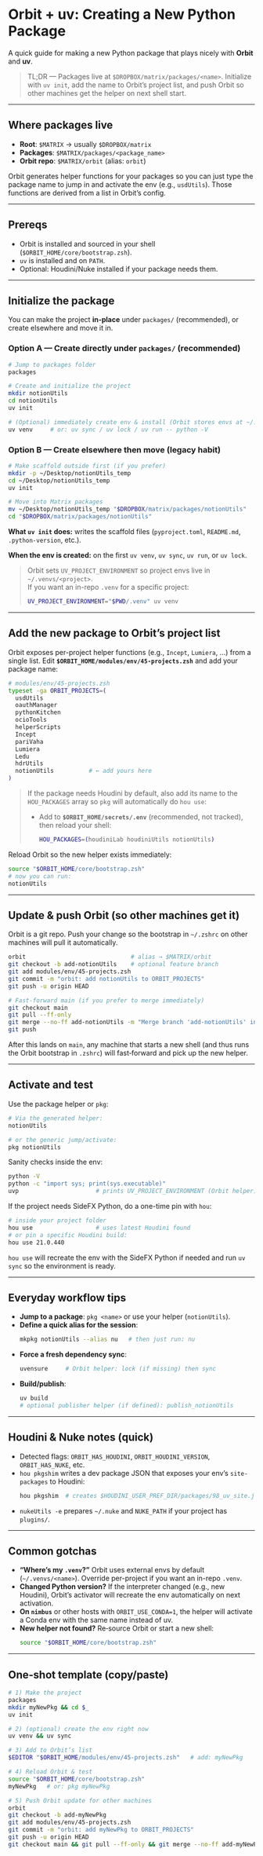 # Orbit + uv: Creating a New Python Package

A quick guide for making a new Python package that plays nicely with **Orbit** and **uv**.

> TL;DR — Packages live at `$DROPBOX/matrix/packages/<name>`. Initialize with `uv init`, add the name to Orbit’s project list, and push Orbit so other machines get the helper on next shell start.

---

## Where packages live

- **Root**: `$MATRIX` → usually `$DROPBOX/matrix`
- **Packages**: `$MATRIX/packages/<package_name>`
- **Orbit repo**: `$MATRIX/orbit` (alias: `orbit`)

Orbit generates helper functions for your packages so you can just type the package name to jump in and activate the env (e.g., `usdUtils`). Those functions are derived from a list in Orbit’s config.

---

## Prereqs

- Orbit is installed and sourced in your shell (`$ORBIT_HOME/core/bootstrap.zsh`).
- `uv` is installed and on `PATH`.
- Optional: Houdini/Nuke installed if your package needs them.

---

## Initialize the package

You can make the project **in-place** under `packages/` (recommended), or create elsewhere and move it in.

### Option A — Create directly under `packages/` (recommended)

```bash
# Jump to packages folder
packages

# Create and initialize the project
mkdir notionUtils
cd notionUtils
uv init

# (Optional) immediately create env & install (Orbit stores envs at ~/.venvs/<name>)
uv venv     # or: uv sync / uv lock / uv run -- python -V
```

### Option B — Create elsewhere then move (legacy habit)

```bash
# Make scaffold outside first (if you prefer)
mkdir -p ~/Desktop/notionUtils_temp
cd ~/Desktop/notionUtils_temp
uv init

# Move into Matrix packages
mv ~/Desktop/notionUtils_temp "$DROPBOX/matrix/packages/notionUtils"
cd "$DROPBOX/matrix/packages/notionUtils"
```

**What `uv init` does:** writes the scaffold files (`pyproject.toml`, `README.md`, `.python-version`, etc.).

**When the env is created:** on the first `uv venv`, `uv sync`, `uv run`, or `uv lock`.

> Orbit sets `UV_PROJECT_ENVIRONMENT` so project envs live in `~/.venvs/<project>`.  
> If you want an in-repo `.venv` for a specific project:
> ```bash
> UV_PROJECT_ENVIRONMENT="$PWD/.venv" uv venv
> ```

---

## Add the new package to Orbit’s project list

Orbit exposes per-project helper functions (e.g., `Incept`, `Lumiera`, …) from a single list.
Edit **`$ORBIT_HOME/modules/env/45-projects.zsh`** and add your package name:

```zsh
# modules/env/45-projects.zsh
typeset -ga ORBIT_PROJECTS=(
  usdUtils
  oauthManager
  pythonKitchen
  ocioTools
  helperScripts
  Incept
  pariVaha
  Lumiera
  Ledu
  hdrUtils
  notionUtils          # ← add yours here
)
```

> If the package needs Houdini by default, also add its name to the `HOU_PACKAGES` array so `pkg` will automatically do `hou use`:
> - Add to **`$ORBIT_HOME/secrets/.env`** (recommended, not tracked), then reload your shell:
>   ```zsh
>   HOU_PACKAGES=(houdiniLab houdiniUtils notionUtils)
>   ```

Reload Orbit so the new helper exists immediately:

```zsh
source "$ORBIT_HOME/core/bootstrap.zsh"
# now you can run:
notionUtils
```

---

## Update & push Orbit (so other machines get it)

Orbit is a git repo. Push your change so the bootstrap in `~/.zshrc` on other machines will pull it automatically.

```bash
orbit                              # alias → $MATRIX/orbit
git checkout -b add-notionUtils    # optional feature branch
git add modules/env/45-projects.zsh
git commit -m "orbit: add notionUtils to ORBIT_PROJECTS"
git push -u origin HEAD

# Fast-forward main (if you prefer to merge immediately)
git checkout main
git pull --ff-only
git merge --no-ff add-notionUtils -m "Merge branch 'add-notionUtils' into main"
git push
```

After this lands on `main`, any machine that starts a new shell (and thus runs the Orbit bootstrap in `.zshrc`) will fast‑forward and pick up the new helper.

---

## Activate and test

Use the package helper or `pkg`:

```bash
# Via the generated helper:
notionUtils

# or the generic jump/activate:
pkg notionUtils
```

Sanity checks inside the env:

```bash
python -V
python -c "import sys; print(sys.executable)"
uvp                      # prints UV_PROJECT_ENVIRONMENT (Orbit helper)
```

If the project needs SideFX Python, do a one-time pin with `hou`:

```bash
# inside your project folder
hou use                  # uses latest Houdini found
# or pin a specific Houdini build:
hou use 21.0.440
```

`hou use` will recreate the env with the SideFX Python if needed and run `uv sync` so the environment is ready.

---

## Everyday workflow tips

- **Jump to a package**: `pkg <name>` or use your helper (`notionUtils`).
- **Define a quick alias for the session**:
  ```zsh
  mkpkg notionUtils --alias nu   # then just run: nu
  ```
- **Force a fresh dependency sync**:
  ```zsh
  uvensure     # Orbit helper: lock (if missing) then sync
  ```
- **Build/publish**:
  ```zsh
  uv build
  # optional publisher helper (if defined): publish_notionUtils
  ```

---

## Houdini & Nuke notes (quick)

- Detected flags: `ORBIT_HAS_HOUDINI`, `ORBIT_HOUDINI_VERSION`, `ORBIT_HAS_NUKE`, etc.
- `hou pkgshim` writes a dev package JSON that exposes your env’s `site-packages` to Houdini:
  ```bash
  hou pkgshim  # creates $HOUDINI_USER_PREF_DIR/packages/98_uv_site.json
  ```
- `nukeUtils -e` prepares `~/.nuke` and `NUKE_PATH` if your project has `plugins/`.

---

## Common gotchas

- **“Where’s my `.venv`?”** Orbit uses external envs by default (`~/.venvs/<name>`). Override per-project if you want an in-repo `.venv`.
- **Changed Python version?** If the interpreter changed (e.g., new Houdini), Orbit’s activator will recreate the env automatically on next activation.
- **On `nimbus`** or other hosts with `ORBIT_USE_CONDA=1`, the helper will activate a Conda env with the same name instead of uv.
- **New helper not found?** Re‑source Orbit or start a new shell:
  ```zsh
  source "$ORBIT_HOME/core/bootstrap.zsh"
  ```

---

## One‑shot template (copy/paste)

```bash
# 1) Make the project
packages
mkdir myNewPkg && cd $_
uv init

# 2) (optional) create the env right now
uv venv && uv sync

# 3) Add to Orbit’s list
$EDITOR "$ORBIT_HOME/modules/env/45-projects.zsh"   # add: myNewPkg

# 4) Reload Orbit & test
source "$ORBIT_HOME/core/bootstrap.zsh"
myNewPkg   # or: pkg myNewPkg

# 5) Push Orbit update for other machines
orbit
git checkout -b add-myNewPkg
git add modules/env/45-projects.zsh
git commit -m "orbit: add myNewPkg to ORBIT_PROJECTS"
git push -u origin HEAD
git checkout main && git pull --ff-only && git merge --no-ff add-myNewPkg -m "Merge branch 'add-myNewPkg' into main" && git push
```
